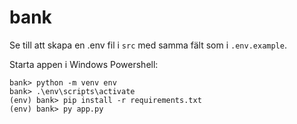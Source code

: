 # bank

Se till att skapa en .env fil i `src` med samma fält som i `.env.example`.

Starta appen i Windows Powershell:
```
bank> python -m venv env
bank> .\env\scripts\activate
(env) bank> pip install -r requirements.txt
(env) bank> py app.py
```
